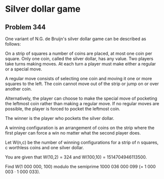 #  Silver dollar game
## Problem 344


One variant of N.G. de Bruijn's silver dollar game can be described as follows:

On a strip of squares a number of coins are placed, at most one coin per square. Only one coin, called the silver dollar, has any value. Two players take turns making moves. At each turn a player must make either a regular or a special move.

A regular move consists of selecting one coin and moving it one or more squares to the left. The coin cannot move out of the strip or jump on or over another coin.

Alternatively, the player can choose to make the special move of pocketing the leftmost coin rather than making a regular move. If no regular moves are possible, the player is forced to pocket the leftmost coin.

The winner is the player who pockets the silver dollar.





A winning configuration is an arrangement of coins on the strip where the first player can force a win no matter what the second player does.

Let W(n,c) be the number of winning configurations for a strip of n squares, c worthless coins and one silver dollar.

You are given that W(10,2) = 324 and W(100,10) = 1514704946113500.

Find W(1 000 000, 100) modulo the semiprime 1000 036 000 099 (= 1 000 003 · 1 000 033).




